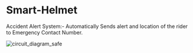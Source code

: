 # Smart-Helmet

Accident Alert System:- Automatically Sends alert and location of the rider to Emergency Contact Number.

![circuit_diagram_safe](https://user-images.githubusercontent.com/62792191/177942103-2faf1bac-a472-4815-97ae-89543d2a074f.jpg)
